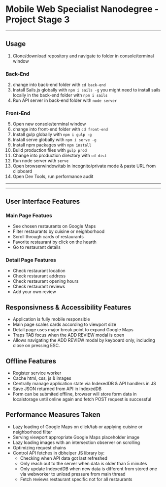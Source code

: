 # Mobile Web Specialist Nanodegree - Project Stage 3
---
## Usage
1. Clone/download repository and navigate to folder in console/terminal window
### Back-End
2. change into back-end folder with ```cd back-end```
3. Install Sails.js globally with ```npm i sails -g``` you might need to install sails locally in the back-end folder with ```npm i sails```
4. Run API server in back-end folder with ```node server```
### Front-End 
5. Open new console/terminal window
6. change into front-end folder with ```cd front-end```
7. Install gulp globally with ```npm i gulp -g```
8. Install serve globally  with ```npm i serve -g```
9. Install npm packages with ```npm install```
10. Build production files with ```gulp prod```
11. Change into production directory with ```cd dist```
12. Run node server with ```serve```
13. Open  browserwindow/tab in incognito/private mode & paste URL from clipboard
14. Open Dev Tools, run performance audit
---
 
---
## User Interface Features
### Main Page Featues
* See chosen restaurants on Google Maps
* Filter restaurants by cuisine or neighborhood
* Scroll through cards of restaurants
* Favorite restaurant by click on the hearth
* Go to restaurant details 

### Detail Page Features
* Check restaurant location
* Check restaurant address
* Check restaurant opening hours
* Check restaurant reviews
* Add your own review

## Responsivness & Accessibility Features
* Application is fully mobile responsible
* Main page scales cards according to viewport size
* Detail page uses major break point to expand Google Maps
* Traps TAB focus when the ADD REVIEW modal is open
* Allows navigating the ADD REVIEW modal by keyboard only, including close on pressing ESC.

## Offline Features
* Register service worker
* Cache html, css, js & images
* Centrally manage application state via IndexedDB & API handlers in JS
* Save JSON returned from API in IndexedDB
* Form can be submited offline, browser will store form data in localstorage until online again and fetch POST request is successful

## Performance Measures Taken
* Lazy loading of Google Maps on click/tab or applying cuisine or neighborhood filter
* Serving viewport appropriate Google Maps placeholder image
* Lazy loading images with an intersection observer on scrolling
* Optimizing request chains
* Control API fetches in dbhelper JS library by:
  * Checking when API data got last refreshed
  * Only reach out to the server when data is older than 5 minutes
  * Only update IndexedDB when new data is different from stored one via webworker to unload pressure from main thread
  * Fetch reviews restaurant specific not for all restaurants